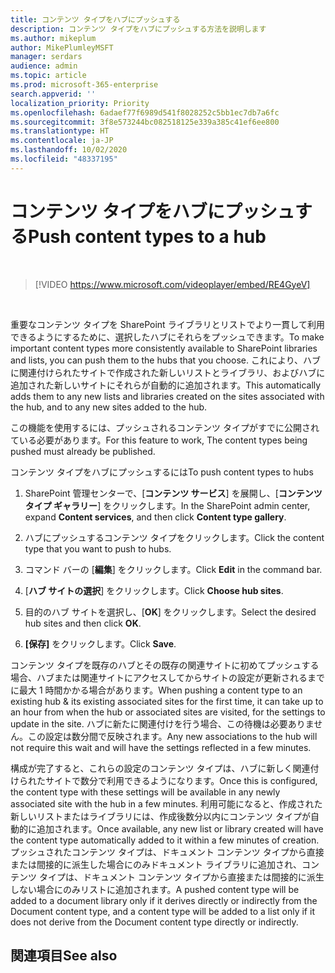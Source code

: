 ```yaml
---
title: コンテンツ タイプをハブにプッシュする
description: コンテンツ タイプをハブにプッシュする方法を説明します
ms.author: mikeplum
author: MikePlumleyMSFT
manager: serdars
audience: admin
ms.topic: article
ms.prod: microsoft-365-enterprise
search.appverid: ''
localization_priority: Priority
ms.openlocfilehash: 6adaef77f6989d541f8028252c5bb1ec7db7a6fc
ms.sourcegitcommit: 3f8e573244bc082518125e339a385c41ef6ee800
ms.translationtype: HT
ms.contentlocale: ja-JP
ms.lasthandoff: 10/02/2020
ms.locfileid: "48337195"
---
```

# <a name="push-content-types-to-a-hub"></a><span data-ttu-id="76f06-103">コンテンツ タイプをハブにプッシュする</span><span class="sxs-lookup"><span data-stu-id="76f06-103">Push content types to a hub</span></span>

</br>

> [!VIDEO https://www.microsoft.com/videoplayer/embed/RE4GyeV]  

</br>


<span data-ttu-id="76f06-104">重要なコンテンツ タイプを SharePoint ライブラリとリストでより一貫して利用できるようにするために、選択したハブにそれらをプッシュできます。</span><span class="sxs-lookup"><span data-stu-id="76f06-104">To make important content types more consistently available to SharePoint libraries and lists, you can push them to the hubs that you choose.</span></span> <span data-ttu-id="76f06-105">これにより、ハブに関連付けられたサイトで作成された新しいリストとライブラリ、およびハブに追加された新しいサイトにそれらが自動的に追加されます。</span><span class="sxs-lookup"><span data-stu-id="76f06-105">This automatically adds them to any new lists and libraries created on the sites associated with the hub, and to any new sites added to the hub.</span></span>

<span data-ttu-id="76f06-106">この機能を使用するには、プッシュされるコンテンツ タイプがすでに公開されている必要があります。</span><span class="sxs-lookup"><span data-stu-id="76f06-106">For this feature to work, The content types being pushed must already be published.</span></span>

<span data-ttu-id="76f06-107">コンテンツ タイプをハブにプッシュするには</span><span class="sxs-lookup"><span data-stu-id="76f06-107">To push content types to hubs</span></span>

1. <span data-ttu-id="76f06-108">SharePoint 管理センターで、[**コンテンツ サービス**] を展開し、[**コンテンツ タイプ ギャラリー**] をクリックします。</span><span class="sxs-lookup"><span data-stu-id="76f06-108">In the SharePoint admin center, expand **Content services**, and then click **Content type gallery**.</span></span>

2. <span data-ttu-id="76f06-109">ハブにプッシュするコンテンツ タイプをクリックします。</span><span class="sxs-lookup"><span data-stu-id="76f06-109">Click the content type that you want to push to hubs.</span></span>

3. <span data-ttu-id="76f06-110">コマンド バーの [**編集**] をクリックします。</span><span class="sxs-lookup"><span data-stu-id="76f06-110">Click **Edit** in the command bar.</span></span>
 
4. <span data-ttu-id="76f06-111">[**ハブ サイトの選択**] をクリックします。</span><span class="sxs-lookup"><span data-stu-id="76f06-111">Click **Choose hub sites**.</span></span>
 
5. <span data-ttu-id="76f06-112">目的のハブ サイトを選択し、[**OK**] をクリックします。</span><span class="sxs-lookup"><span data-stu-id="76f06-112">Select the desired hub sites and then click **OK**.</span></span>
 
6. <span data-ttu-id="76f06-113">**[保存]** をクリックします。</span><span class="sxs-lookup"><span data-stu-id="76f06-113">Click **Save**.</span></span>

<span data-ttu-id="76f06-114">コンテンツ タイプを既存のハブとその既存の関連サイトに初めてプッシュする場合、ハブまたは関連サイトにアクセスしてからサイトの設定が更新されるまでに最大 1 時間かかる場合があります。</span><span class="sxs-lookup"><span data-stu-id="76f06-114">When pushing a content type to an existing hub & its existing associated sites for the first time, it can take up to an hour from when the hub or associated sites are visited, for the settings to update in the site.</span></span> <span data-ttu-id="76f06-115">ハブに新たに関連付けを行う場合、この待機は必要ありません。この設定は数分間で反映されます。</span><span class="sxs-lookup"><span data-stu-id="76f06-115">Any new associations to the hub will not require this wait and will have the settings reflected in a few minutes.</span></span> 

<span data-ttu-id="76f06-116">構成が完了すると、これらの設定のコンテンツ タイプは、ハブに新しく関連付けられたサイトで数分で利用できるようになります。</span><span class="sxs-lookup"><span data-stu-id="76f06-116">Once this is configured, the content type with these settings will be available in any newly associated site with the hub in a few minutes.</span></span> <span data-ttu-id="76f06-117">利用可能になると、作成された新しいリストまたはライブラリには、作成後数分以内にコンテンツ タイプが自動的に追加されます。</span><span class="sxs-lookup"><span data-stu-id="76f06-117">Once available, any new list or library created will have the content type automatically added to it within a few minutes of creation.</span></span> <span data-ttu-id="76f06-118">プッシュされたコンテンツ タイプは、ドキュメント コンテンツ タイプから直接または間接的に派生した場合にのみドキュメント ライブラリに追加され、コンテンツ タイプは、ドキュメント コンテンツ タイプから直接または間接的に派生しない場合にのみリストに追加されます。</span><span class="sxs-lookup"><span data-stu-id="76f06-118">A pushed content type will be added to a document library only if it derives directly or indirectly from the Document content type, and a content type will be added to a list only if it does not derive from the Document content type directly or indirectly.</span></span>

## <a name="see-also"></a><span data-ttu-id="76f06-119">関連項目</span><span class="sxs-lookup"><span data-stu-id="76f06-119">See also</span></span>



  







